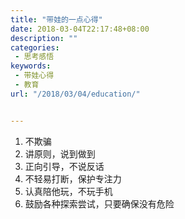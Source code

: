 ```yaml
---
title: "带娃的一点心得"
date: 2018-03-04T22:17:48+08:00
description: ""
categories:
 - 思考感悟
keywords:
 - 带娃心得
 - 教育
url: "/2018/03/04/education/"


---
```


1. 不欺骗
2. 讲原则，说到做到
3. 正向引导，不说反话
4. 不轻易打断，保护专注力
5. 认真陪他玩，不玩手机
6. 鼓励各种探索尝试，只要确保没有危险
